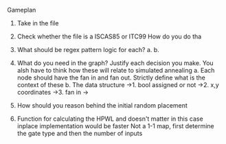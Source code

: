 Gameplan

1. Take in the file
2. Check whether the file is a ISCAS85 or ITC99
How do you do tha

3. What should be regex pattern logic for each?
a.
b.

4. What do you need in the graph? Justify each decision you make. You alsh have to think how these will relate to simulated annealing
a. Each node should have the fan in and fan out. Strictly define what is the context of these
b. The data structure 
->1. bool assigned or not
->2. x,y coordinates
->3. fan in
->

5. How should you reason behind the initial random placement
6. Function for calculating the HPWL and doesn't matter in this case inplace implementation would be faster
Not a 1-1 map, first determine the gate type and then the number of inputs


